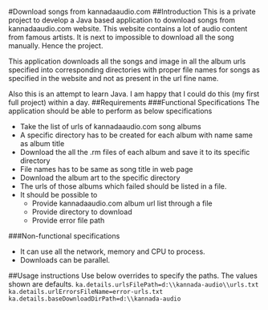 #Download songs from kannadaaudio.com
##Introduction
This is a private project to develop a Java based application to download songs from 
kannadaaudio.com website. This website contains a lot of audio content from famous artists.
It is next to impossible to download all the song manually. Hence the project. 

This application downloads all the songs and image in all the album urls specified into 
corresponding directories with proper file names for songs as specified in the website 
and not as present in the url fine name.

Also this is an attempt to learn Java. I am happy that I could do this (my first full project) within a day.
##Requirements
###Functional Specifications
The application should be able to perform as below specifications
- Take the list of urls of kannadaaudio.com song albums
- A specific directory has to be created for each album with name same as album title
- Download the all the .rm files of each album and save it to its specific directory
- File names has to be same as song title in web page
- Download the album art to the specific directory
- The urls of those albums which failed should be listed in a file.
- It should be possible to
    - Provide kannadaaudio.com album url list through a file
    - Provide directory to download
    - Provide error file path
    
###Non-functional specifications
- It can use all the network, memory and CPU to process.
- Downloads can be parallel.


##Usage instructions
Use below overrides to specify the paths. The values shown are defaults.
``
ka.details.urlsFilePath=d:\\kannada-audio\\urls.txt
ka.details.urlErrorsFileName=error-urls.txt
ka.details.baseDownloadDirPath=d:\\kannada-audio
``


